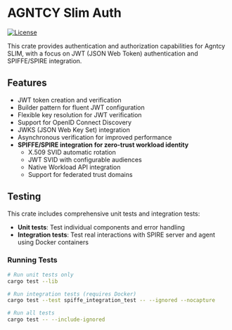 # AGNTCY Slim Auth

[![License](https://img.shields.io/badge/license-Apache%202.0-blue.svg)](LICENSE)

This crate provides authentication and authorization capabilities for Agntcy SLIM,
with a focus on JWT (JSON Web Token) authentication and SPIFFE/SPIRE integration.

## Features

- JWT token creation and verification
- Builder pattern for fluent JWT configuration
- Flexible key resolution for JWT verification
- Support for OpenID Connect Discovery
- JWKS (JSON Web Key Set) integration
- Asynchronous verification for improved performance
- **SPIFFE/SPIRE integration for zero-trust workload identity**
  - X.509 SVID automatic rotation
  - JWT SVID with configurable audiences
  - Native Workload API integration
  - Support for federated trust domains

## Testing

This crate includes comprehensive unit tests and integration tests:

- **Unit tests**: Test individual components and error handling
- **Integration tests**: Test real interactions with SPIRE server and agent using Docker containers

### Running Tests

```bash
# Run unit tests only
cargo test --lib

# Run integration tests (requires Docker)
cargo test --test spiffe_integration_test -- --ignored --nocapture

# Run all tests
cargo test -- --include-ignored
```
